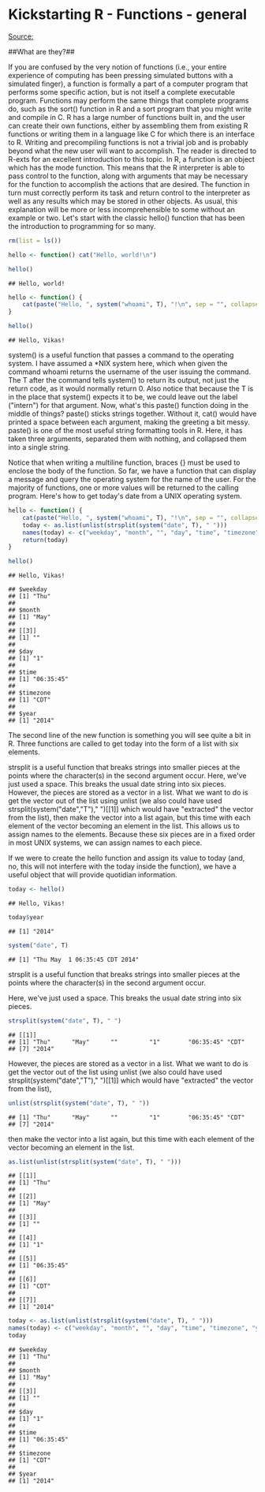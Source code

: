 Kickstarting R - Functions - general
========================================================
[Source:](http://cran.r-project.org/doc/contrib/Lemon-kickstart/kr_rfunc.html)

##What are they?##

If you are confused by the very notion of functions (i.e., your entire experience of computing has been pressing simulated buttons with a simulated finger), a function is formally a part of a computer program that performs some specific action, but is not itself a complete executable program. Functions may perform the same things that complete programs do, such as the sort() function in R and a sort program that you might write and compile in C. R has a large number of functions built in, and the user can create their own functions, either by assembling them from existing R functions or writing them in a language like C for which there is an interface to R. Writing and precompiling functions is not a trivial job and is probably beyond what the new user will want to accomplish. The reader is directed to R-exts for an excellent introduction to this topic.
In R, a function is an object which has the mode function. This means that the R interpreter is able to pass control to the function, along with arguments that may be necessary for the function to accomplish the actions that are desired. The function in turn must correctly perform its task and return control to the interpreter as well as any results which may be stored in other objects. As usual, this explanation will be more or less incomprehensible to some without an example or two. Let's start with the classic hello() function that has been the introduction to programming for so many.



```r
rm(list = ls())
```




```r
hello <- function() cat("Hello, world!\n")
```



```r
hello()
```

```
## Hello, world!
```



```r
hello <- function() {
    cat(paste("Hello, ", system("whoami", T), "!\n", sep = "", collapse = ""))
}
```



```r
hello()
```

```
## Hello, Vikas!
```


system() is a useful function that passes a command to the operating system. I have assumed a *NIX system here, which when given the command whoami returns the username of the user issuing the command. The T after the command tells system() to return its output, not just the return code, as it would normally return 0. Also notice that because the T is in the place that system() expects it to be, we could leave out the label ("intern") for that argument. Now, what's this paste() function doing in the middle of things? paste() sticks strings together. Without it, cat() would have printed a space between each argument, making the greeting a bit messy. paste() is one of the most useful string formatting tools in R. Here, it has taken three arguments, separated them with nothing, and collapsed them into a single string.

Notice that when writing a multiline function, braces {} must be used to enclose the body of the function. So far, we have a function that can display a message and query the operating system for the name of the user. For the majority of functions, one or more values will be returned to the calling program. Here's how to get today's date from a UNIX operating system.


```r
hello <- function() {
    cat(paste("Hello, ", system("whoami", T), "!\n", sep = "", collapse = ""))
    today <- as.list(unlist(strsplit(system("date", T), " ")))
    names(today) <- c("weekday", "month", "", "day", "time", "timezone", "year")
    return(today)
}
```




```r
hello()
```

```
## Hello, Vikas!
```

```
## $weekday
## [1] "Thu"
## 
## $month
## [1] "May"
## 
## [[3]]
## [1] ""
## 
## $day
## [1] "1"
## 
## $time
## [1] "06:35:45"
## 
## $timezone
## [1] "CDT"
## 
## $year
## [1] "2014"
```


The second line of the new function is something you will see quite a bit in R. Three functions are called to get today into the form of a list with six elements.

strsplit is a useful function that breaks strings into smaller pieces at the points where the character(s) in the second argument occur. Here, we've just used a space. This breaks the usual date string into six pieces. However, the pieces are stored as a vector in a list. What we want to do is get the vector out of the list using unlist (we also could have used strsplit(system("date","T")," ")[[1]] which would have "extracted" the vector from the list), then make the vector into a list again, but this time with each element of the vector becoming an element in the list. This allows us to assign names to the elements. Because these six pieces are in a fixed order in most UNIX systems, we can assign names to each piece.

If we were to create the hello function and assign its value to today (and, no, this will not interfere with the today inside the function), we have a useful object that will provide quotidian information.


```r
today <- hello()
```

```
## Hello, Vikas!
```




```r
today$year
```

```
## [1] "2014"
```







```r
system("date", T)
```

```
## [1] "Thu May  1 06:35:45 CDT 2014"
```



strsplit is a useful function that breaks strings into smaller pieces at the points where the character(s) in the second argument occur.

Here, we've just used a space. This breaks the usual date string into six pieces. 


```r
strsplit(system("date", T), " ")
```

```
## [[1]]
## [1] "Thu"      "May"      ""         "1"        "06:35:45" "CDT"     
## [7] "2014"
```


However, the pieces are stored as a vector in a list. What we want to do is get the vector out of the list using unlist (we also could have used strsplit(system("date","T")," ")[[1]] which would have "extracted" the vector from the list),


```r
unlist(strsplit(system("date", T), " "))
```

```
## [1] "Thu"      "May"      ""         "1"        "06:35:45" "CDT"     
## [7] "2014"
```


then make the vector into a list again, but this time with each element of the vector becoming an element in the list.


```r
as.list(unlist(strsplit(system("date", T), " ")))
```

```
## [[1]]
## [1] "Thu"
## 
## [[2]]
## [1] "May"
## 
## [[3]]
## [1] ""
## 
## [[4]]
## [1] "1"
## 
## [[5]]
## [1] "06:35:45"
## 
## [[6]]
## [1] "CDT"
## 
## [[7]]
## [1] "2014"
```




```r
today <- as.list(unlist(strsplit(system("date", T), " ")))
names(today) <- c("weekday", "month", "", "day", "time", "timezone", "year")
today
```

```
## $weekday
## [1] "Thu"
## 
## $month
## [1] "May"
## 
## [[3]]
## [1] ""
## 
## $day
## [1] "1"
## 
## $time
## [1] "06:35:45"
## 
## $timezone
## [1] "CDT"
## 
## $year
## [1] "2014"
```






